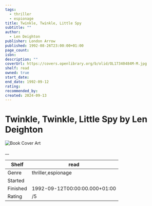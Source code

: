 ```yaml
---
tags:
  - thriller
  - espionage
title: Twinkle, Twinkle, Little Spy
subtitle: ""
author:
  - Len Deighton
publisher: London Arrow
published: 1992-08-26T23:00:00+01:00
page_count:
isbn:
description: ""
coverUrl: https://covers.openlibrary.org/b/olid/OL17340484M-M.jpg
shelf: read
owned: true
start_date:
end_date: 1992-09-12
rating:
recommended_by:
created: 2024-09-13
---
```


# Twinkle, Twinkle, Little Spy by Len Deighton

![Book Cover Art](https://covers.openlibrary.org/b/olid/OL17340484M-M.jpg)

__

| Shelf | read |
| --- | --- |
| Genre | thriller,espionage |
| Started |  |
| Finished | 1992-09-12T00:00:00.000+01:00 |
| Rating | /5 |

